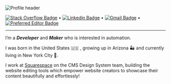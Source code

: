 ![Profile header](https://p-5JFjjq.b1.n0.cdn.getcloudapp.com/items/9Zujwnl0/GitHub%20Profile%20Header%20(21).png?v=7bc7fbe980c4611d1c7f729aa4f9f099)

[![Stack Overflow Badge](https://img.shields.io/stackexchange/stackoverflow/r/2020476?style=flat-square&logo=stackoverflow&logoColor=whitem)](https://stackoverflow.com/users/2020476/trent?tab=profile) •
[![Linkedin Badge](https://img.shields.io/badge/-trentrand-blue?style=flat-square&logo=Linkedin&logoColor=white&link=https://www.linkedin.com/in/trentrand/)](https://www.linkedin.com/in/trentrand/) •
[![Gmail Badge](https://img.shields.io/badge/-contact@trentrand.com-c14438?style=flat-square&logo=Gmail&logoColor=white&link=mailto:contact@trentrand.com)](mailto:contact@trentrand.com) •
[![Preferred Editor Badge](https://img.shields.io/badge/editor-vim-green)](mailto:contact@trentrand.com)

---

I’m a ***Developer*** and ***Maker*** who is interested in automation.

I was born in the United States 🇺🇸 , growing up in Arizona 🏜 and currently living in New York City 🗽.

I work at [Squarespace](https://www.squarespace.com/about/company) on the CMS Design System team, building the website editing tools which empower website creators to showcase their content beautifully and effortlessly!
